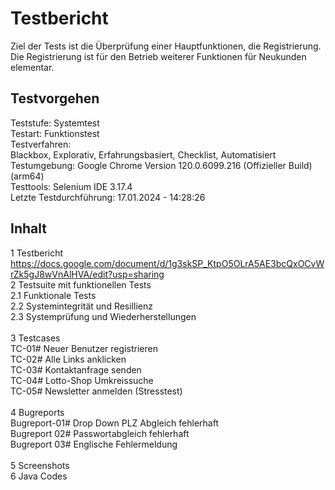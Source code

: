 # Testbericht
Ziel der Tests ist die Überprüfung einer Hauptfunktionen, die Registrierung. 
Die Registrierung ist für den Betrieb weiterer Funktionen für Neukunden elementar. 

## Testvorgehen

Teststufe: Systemtest  <br>
Testart: Funktionstest  <br>
Testverfahren:<br> Blackbox, Explorativ, Erfahrungsbasiert, Checklist, Automatisiert <br>
Testumgebung: Google Chrome Version 120.0.6099.216 (Offizieller Build) (arm64) <br>
Testtools: Selenium IDE 3.17.4 <br> 
Letzte Testdurchführung: 17.01.2024 - 14:28:26
 <br> 
## Inhalt <br>
1 Testbericht <br> https://docs.google.com/document/d/1g3skSP_KtpO5OLrA5AE3bcQxOCvWrZk5gJ8wVnAlHVA/edit?usp=sharing <br>
2 Testsuite mit funktionellen Tests <br>
  2.1 Funktionale Tests <br>
  2.2 Systemintegrität und Resillienz <br>
  2.3 Systemprüfung und Wiederherstellungen <br>
   <br> 
3 Testcases  <br>
      TC-01# Neuer Benutzer registrieren <br>
      TC-02# Alle Links anklicken <br>
      TC-03# Kontaktanfrage senden <br>
      TC-04# Lotto-Shop Umkreissuche <br>
      TC-05# Newsletter anmelden (Stresstest) <br>
   <br> 
4 Bugreports <br>
       Bugreport-01#  Drop Down PLZ Abgleich fehlerhaft <br>
       Bugreport 02# Passwortabgleich fehlerhaft <br>
       Bugreport 03# Englische Fehlermeldung <br><br>
5 Screenshots <br>
6 Java Codes <br>
